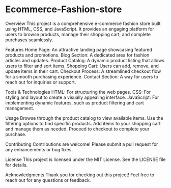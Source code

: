 # Ecommerce-Fashion-store
Overview
This project is a comprehensive e-commerce fashion store built using HTML, CSS, and JavaScript. It provides an engaging platform for users to browse products, manage their shopping cart, and complete purchases seamlessly.

Features
Home Page: An attractive landing page showcasing featured products and promotions.
Blog Section: A dedicated area for fashion articles and updates.
Product Catalog: A dynamic product listing that allows users to filter and sort items.
Shopping Cart: Users can add, remove, and update items in their cart.
Checkout Process: A streamlined checkout flow for a smooth purchasing experience.
Contact Section: A way for users to reach out for inquiries or support.

Tools & Technologies
HTML: For structuring the web pages.
CSS: For styling and layout to create a visually appealing interface.
JavaScript: For implementing dynamic features, such as product filtering and cart management.

Usage
Browse through the product catalog to view available items.
Use the filtering options to find specific products.
Add items to your shopping cart and manage them as needed.
Proceed to checkout to complete your purchase.

Contributing
Contributions are welcome! Please submit a pull request for any enhancements or bug fixes.

License
This project is licensed under the MIT License. See the LICENSE file for details.

Acknowledgments
Thank you for checking out this project! Feel free to reach out for any questions or feedback.
